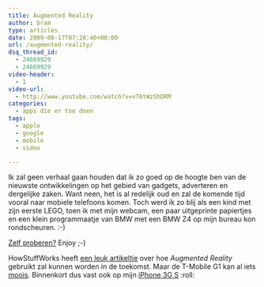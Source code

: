 ```yaml
---
title: Augmented Reality
author: bram
type: articles
date: 2009-06-17T07:28:40+00:00
url: /augmented-reality/
dsq_thread_id:
  - 24669929
  - 24669929
video-header:
  - 1
video-url:
  - http://www.youtube.com/watch?v=vT6tWzShDRM
categories:
  - apps die er toe doen
tags:
  - apple
  - google
  - mobile
  - video

---
```

<p class="lead">
  Ik zal geen verhaal gaan houden dat ik zo goed op de hoogte ben van de nieuwste ontwikkelingen op het gebied van gadgets, adverteren en dergelijke zaken. Want neen, het is al redelijk oud en zal de komende tijd vooral naar mobiele telefoons komen. Toch werd ik zo blij als een kind met zijn eerste LEGO, toen ik met mijn webcam, een paar uitgeprinte papiertjes en een klein programmaatje van BMW met een BMW Z4 op mijn bureau kon rondscheuren. :-)
</p>

<!--more-->

<a title="BMW Z4 Advertentie / game mbv Augmented Reality" href="http://www.bmw.co.uk/bmwuk/augmented_reality/homepage?bcsource=vanity" target="_blank">Zelf proberen?</a> Enjoy ;-)

HowStuffWorks heeft <a title="HowStuffWorks about Augmented Reality" href="http://www.howstuffworks.com/augmented-reality.htm" target="_blank">een leuk artikeltje</a> over hoe _Augmented Reality_ gebruikt zal kunnen worden in de toekomst. Maar de T-Mobile G1 kan al iets <a title="Layar app voor Android telefoons" href="http://www.iphoneclub.nl/30207/augmented-reality-van-layar-nu-op-android-straks-op-de-iphone/" target="_blank">moois</a>. Binnenkort dus vast ook op mijn [iPhone 3G S][1] :roll:

 [1]: http://bramwillemse.com/2009/06/11/mijn-nieuwe-telefoon-de-iphone-3g-s/ "Mijn Nieuwe Telefoon: iPhone 3G S"